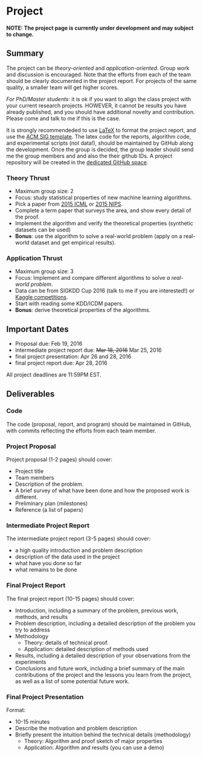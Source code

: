 # Project

**NOTE: The project page is currently under development and may subject to change.**

## Summary

The project can be *theory-oriented* and *application-oriented*. 
Group work and discussion is encouraged. Note that the efforts from 
each of the team should be clearly documented in the project report. 
For projects of the same quality, a smaller team will get higher scores. 

*For PhD/Master students*: it is ok if you want to align the class project with your 
current research projects. HOWEVER, it cannot be results you have already 
published, and you should have additional novelty and contribution. 
Please come and talk to me if this is the case. 

It is strongly recommendeded to use [LaTeX](http://www.latex-tutorial.com/) to format 
the project report, and use the [ACM SIG template](http://www.acm.org/sigs/publications/sig-alternate-v1.1). 
The latex code for the reports, algorithm code, and experimental scripts (not data!), should be maintained by GitHub along the development.
Once the group is decided, the group leader should send me the group members and 
and also the their github IDs. A project repository will be created in the 
[dedicated GitHub space](https://github.com/msu-ml). 


### Theory Thrust 
* Maximum group size: 2
* Focus: study statistical properties of new machine learning algorithms. 
* Pick a paper from [2015 ICML](http://jmlr.org/proceedings/papers/v37/) or [2015 NIPS](http://papers.nips.cc/book/advances-in-neural-information-processing-systems-28-2015). 
* Complete a term paper that surveys the area, and show every detail of the proof. 
* Implement the algorithm and verify the theoretical properties (synthetic datasets can be used)
* **Bonus**: use the algorithm to solve a real-world problem (apply on a real-world dataset and get empirical results). 

### Application Thrust
* Maximum group size: 3
* Focus: Implement and compare different algorithms to solve *a real-world problem*.
* Data can be from SIGKDD Cup 2016 (talk to me if you are interested!) or [Kaggle competitions](https://www.kaggle.com/competitions). 
* Start with reading some KDD/ICDM papers.  
* **Bonus**: derive theoretical properties of the algorithms. 

## Important Dates
* Proposal due: Feb 19, 2016 
* Intermediate project report due: ~~Mar 18, 2016~~ Mar 25, 2016
* final project presentation: Apr 26 and 28, 2016
* final project report due: Apr 28, 2016

All project deadlines are 11:59PM EST. 

## Deliverables

### Code
The code (proposal, report, and program) should be maintained in GitHub, with commits 
reflecting the efforts from each team member. 

### Project Proposal 
Project proposal (1-2 pages) should cover: 
* Project title
* Team members
* Description of the problem.
* A brief survey of what have been done and how the proposed work is different. 
* Preliminary plan (milestones)
* Reference (a list of papers)

### Intermediate Project Report 
The intermediate project report (3-5 pages) should cover:
* a high quality introduction and problem description
* description of the data used in the project
* what have you done so far
* what remains to be done

### Final Project Report 
The final project report (10-15 pages) should cover:
* Introduction, including a summary of the problem, previous work, methods, and results
* Problem description, including a detailed description of the problem you try to address
* Methodology
   * Theory: details of technical proof.
   * Application: detailed description of methods used
* Results, including a detailed description of your observations from the experiments
* Conclusions and future work, including a brief summary of the main contributions of the project and the lessons you learn from the project, as well as a list of some potential future work.

### Final Project Presentation
Format:
* 10-15 minutes
* Describe the motivation and problem description
* Briefly present the intuition behind the technical details (methodology)
  *  Theory: Algorithm and proof sketch of major properties 
  *  Application: Algorithm and results (you can use a demo)

